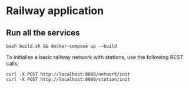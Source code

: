 # Railway application

## Run all the services

```
bash build.sh && docker-compose up --build
```

To initialise a basic railway network with stations, use the following REST calls;
```
curl -X POST http://localhost:8080/network/init
curl -X POST http://localhost:8080/station/init
```
